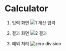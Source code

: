 # Calculator

1. 입력 화면
![1  계산 입력](https://user-images.githubusercontent.com/89093279/148275763-70fe09db-f37e-4099-8c59-5fc041fdaa8f.PNG)

1. 결과 화면
![2  결과](https://user-images.githubusercontent.com/89093279/148275777-53b63a77-5b22-4de5-985d-133045b84171.PNG)

1. 예외 처리
![zero division](https://user-images.githubusercontent.com/89093279/148275786-ea62c6fa-6f92-42de-b644-9b5bb127308d.PNG)
